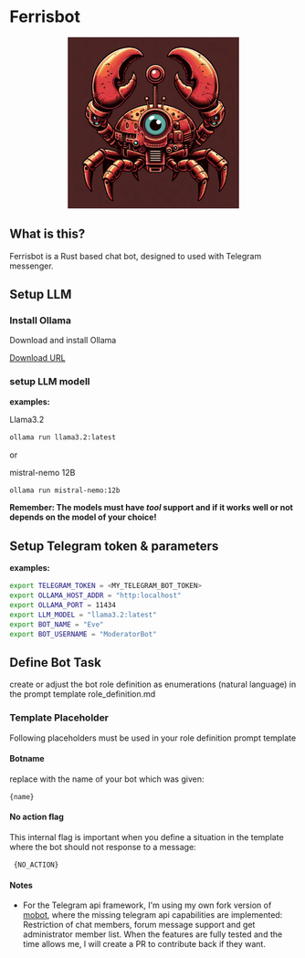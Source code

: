 # Ferrisbot

<p align="center"><img src="ferrisbot_logo.jpg" alt="ferrisbot" height="300px"></p>

## What is this?

Ferrisbot is a Rust based chat bot, designed to used with Telegram messenger.

## Setup LLM

### Install Ollama

Download and install Ollama

[Download URL](https://ollama.com/download)

### setup LLM modell

**examples:**

Llama3.2

```bash
ollama run llama3.2:latest
```

or

mistral-nemo 12B

```bash
ollama run mistral-nemo:12b
```

**Remember: The models must have _tool_ support and if it works well or not depends on the model of your choice!**

## Setup Telegram token & parameters

**examples:**

```bash
export TELEGRAM_TOKEN = <MY_TELEGRAM_BOT_TOKEN>
export OLLAMA_HOST_ADDR = "http:localhost"
export OLLAMA_PORT = 11434
export LLM_MODEL = "llama3.2:latest"
export BOT_NAME = "Eve"
export BOT_USERNAME = "ModeratorBot"
```

## Define Bot Task

create or adjust the bot role definition as enumerations (natural language) in the prompt template role_definition.md

### Template Placeholder

Following placeholders must be used in your role definition prompt template

#### Botname 

replace with the name of your bot which was given:

```
{name}
````

#### No action flag

This internal flag is important when you define a situation in the template where the bot should not response to a message:

```
 {NO_ACTION}
```

#### Notes

- For the Telegram api framework, I'm using my own fork version of [mobot](https://github.com/slaytanic87/mobot), where the missing telegram api capabilities are implemented: Restriction of chat members, forum message support and get administrator member list.
When the features are fully tested and the time allows me, I will create a PR to contribute back if they want.
